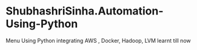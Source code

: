 # ShubhashriSinha.Automation-Using-Python
 Menu Using Python integrating AWS , Docker, Hadoop, LVM learnt till now
